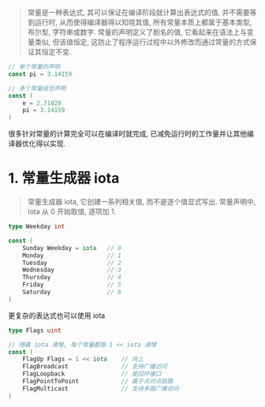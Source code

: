 > 常量是一种表达式, 其可以保证在编译阶段就计算出表达式的值, 并不需要等到运行时, 从而使得编译器得以知晓其值, 所有常量本质上都属于基本类型, 布尔型, 字符串或数字.
常量的声明定义了剧名的值, 它看起来在语法上与变量类似, 但该值恒定, 这防止了程序运行过程中以外修改而通过常量的方式保证其恒定不变.

```go
// 单个常量的声明
const pi = 3.14159

// 多个常量组合声明
const (
    e = 2.71828
    pi = 3.14159
)
```

很多针对常量的计算完全可以在编译时就完成, 已减免运行时的工作量并让其他编译器优化得以实现.

# 1. 常量生成器 iota

> 常量生成器 iota, 它创建一系列相关值, 而不是逐个值显式写出. 常量声明中, iota 从 0 开始取值, 逐项加 1.

```go
type Weekday int

const (
    Sunday Weekday = iota   // 0
    Monday                  // 1
    Tuesday                 // 2
    Wednesday               // 3
    Thursday                // 4
    Friday                  // 5
    Saturday                // 6
)
```

更复杂的表达式也可以使用 iota

```go
type Flags uint

// 随着 iota 递增, 每个常量都按 1 << iota 递增
const (
    FlagUp Flags = 1 << iota    // 向上
    FlagBroadcast               // 支持广播访问
    FlagLoopback                // 是回环接口
    FlagPointToPoint            // 属于点对点链路
    FlagMulticast               // 支持多路广播访问
)
```